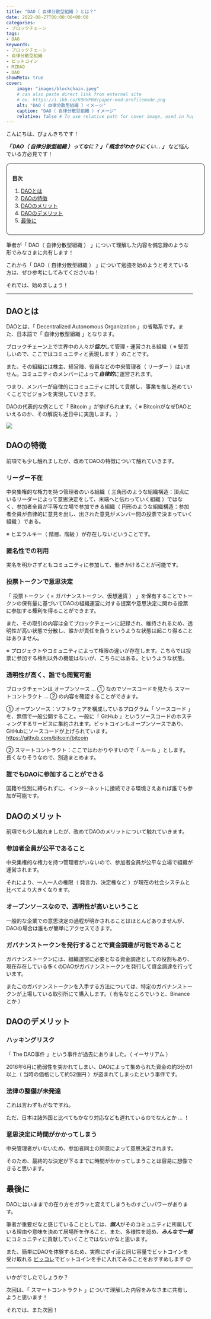 ```yaml
---
title: "DAO（ 自律分散型組織 ）とは？"
date: 2022-08-27T00:00:00+00:00
categories:
- ブロックチェーン
tags:
- DAO
keywords:
- ブロックチェーン
- 自律分散型組織
- ビットコイン
- MZDAO
- DAO
showMeta: true
cover:
    image: "images/blockchain.jpeg"
    # can also paste direct link from external site
    # ex. https://i.ibb.co/K0HVPBd/paper-mod-profilemode.png
    alt: "DAO（ 自律分散型組織 ）イメージ"
    caption: "DAO（ 自律分散型組織 ）イメージ"
    relative: false # To use relative path for cover image, used in hugo Page-bundles
---
```


<style>
    .flame {
        margin: 1rem 0;
        padding: 1em;
        width: 100%;
        border: 2px solid #828282;
        border-radius: 10px;
    }

    .flame ul {
        margin: 0;
    }

    .flame ul li {
        margin: 0;
    }

</style>

こんにちは、ぴょんきちです！

***「 DAO（ 自律分散型組織 ）ってなに？ 」「 概念がわかりにくい... 」*** など悩んでいる方必見です！

<div class="flame">
    <p style="margin-bottom: .5rem;"><strong>目次</strong></p>
    <ol>
        <li><a href="#daoとは">DAOとは</a></li>
        <li><a href="#daoの特徴">DAOの特徴</a></li>
        <li><a href="#daoのメリット">DAOのメリット</a></li>
        <li><a href="#daoのデメリット">DAOのデメリット</a></li>
        <li><a href="#最後に">最後に</a></li>
    </ol>
</div>

筆者が「 DAO（ 自律分散型組織 ） 」について理解した内容を備忘録のような形でみなさまに共有します！

これから「 DAO（ 自律分散型組織 ） 」について勉強を始めようと考えている方は、ぜひ参考にしてみてくださいね！

それでは、始めましょう！

<hr>

## DAOとは

DAOとは、「 Decentralized Autonomous Organization 」の省略系です。また、日本語で「 自律分散型組織 」となります。

ブロックチェーン上で世界中の人々が***協力***して管理・運営される組織（ ※ 堅苦しいので、ここではコミュニティと表現します ）のことです。

また、その組織には株主、経営陣、役員などの中央管理者（ リーダー ）はいません。コミュニティのメンバーによって***自律的***に運営されます。

つまり、メンバーが自律的にコミュニティに対して貢献し、事業を推し進めていくことでビジョンを実現していきます。

DAOの代表的な例として「 Bitcoin 」が挙げられます。（ ※ BitcoinがなぜDAOといえるのか、その解説も近日中に実施します。 ）

<img src="/images/bitcoin.jpeg">

## DAOの特徴

前項でも少し触れましたが、改めてDAOの特徴について触れていきます。

### リーダー不在

中央集権的な権力を持つ管理者のいる組織（ 三角形のような組織構造：頂点にいるリーダーによって意思決定をして、末端へと伝わっていく組織 ）ではなく、参加者全員が平等な立場で参加できる組織（ 円形のような組織構造：参加者全員が自律的に意見を出し、出された意見がメンバー間の投票で決まっていく組織 ）である。

※ ヒエラルキー（ 階層、階級 ）が存在しないということです。

### 匿名性での利用

実名を明かさずともコミュニティに参加して、働きかけることが可能です。

### 投票トークンで意思決定

「 投票トークン（ = ガバナンストークン、仮想通貨 ） 」を保有することでトークンの保有量に基づいてDAOの組織運営に対する提案や意思決定に関わる投票に参加する権利を得ることができます。

また、その取引の内容は全てブロックチェーンに記録され、維持されるため、透明性が高い状態で分散し、誰かが責任を負うというような状態は起こり得ることはありません。

※ プロジェクトやコミュニティによって権限の違いが存在します。こちらでは投票に参加する権利以外の機能はないが、こちらにはある。というような状態。

### 透明性が高く、誰でも閲覧可能

ブロックチェーンは オープンソース … ① なのでソースコードを見たら スマートコントラクト … ② の内容を確認することができます。

① オープンソース：ソフトウェアを構成しているプログラム「 ソースコード 」を、無償で一般公開すること。一般に「 GitHub 」というソースコードのホスティングするサービスに集約されます。ビットコインもオープンソースであり、GitHubにソースコードが上げられています。
https://github.com/bitcoin/bitcoin

② スマートコントラクト：ここではわかりやすいので「 ルール 」とします。長くなりそうなので、別途まとめます。

### 誰でもDAOに参加することができる

国籍や性別に縛られずに、インターネットに接続できる環境さえあれば誰でも参加が可能です。

## DAOのメリット

前項でも少し触れましたが、改めてDAOのメリットについて触れていきます。

### 参加者全員が公平であること

中央集権的な権力を持つ管理者がいないので、参加者全員が公平な立場で組織が運営されます。

それにより、一人一人の権限（ 発言力、決定権など ）が現在の社会システムと比べてより大きくなります。

### オープンソースなので、透明性が高いということ

一般的な企業での意思決定の過程が明かされることはほとんどありませんが、DAOの場合は誰もが簡単にアクセスできます。

### ガバナンストークンを発行することで資金調達が可能であること

ガバナンストークンには、組織運営に必要となる資金調達としての役割もあり、現在存在している多くのDAOがガバナンストークンを発行して資金調達を行っています。

またこのガバナンストークンを入手する方法については、特定のガバナンストークンが上場している取引所にて購入します。（ 有名なところでいうと、Binanceとか ）

## DAOのデメリット

### ハッキングリスク

「 The DAO事件 」という事件が過去にありました。（ イーサリアム ）

2016年6月に脆弱性を突かれてしまい、DAOによって集められた資金の約3分の1以上（ 当時の価格にして約52億円 ）が盗まれてしまったという事件です。

### 法律の整備が未発達

これは言わずもがなですね。

ただ、日本は諸外国と比べてもかなり対応なども遅れているのでなんとか … ！

### 意思決定に時間がかかってしまう

中央管理者がいないため、参加者同士の同意によって意思決定されます。

そのため、最終的な決定が下るまでに時間がかかってしまうことは容易に想像できると思います。

## 最後に

DAOにはいままでの在り方をガラッと変えてしまうものすごいパワーがあります。

筆者が重要だなと感じていることとしては、***個人***がそのコミュニティに所属している理由や意味を決めて居場所を作ること、また、多様性を認め、***みんなで一緒***にコミュニティに貢献していくことではないかなと思います。

また、簡単にDAOを体験するため、実際にポイ活と同じ容量でビットコインを受け取れる
<a href="https://px.a8.net/svt/ejp?a8mat=3NH3FD+3PYJW2+4VJG+5YJRM" rel="nofollow">ビッコレ</a><img border="0" width="1" height="1" src="https://www18.a8.net/0.gif?a8mat=3NH3FD+3PYJW2+4VJG+5YJRM" alt="">でビットコインを手に入れてみることをおすすめします 😊

<hr>

いかがでしたでしょうか？

次回は、「 スマートコントラクト 」について理解した内容をみなさまに共有しようと思います！

それでは、また次回！
